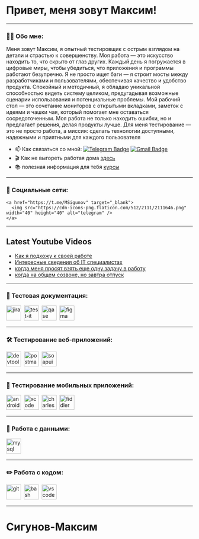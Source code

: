 # Привет, меня зовут Максим!

---

### 👨‍💻 Обо мне:

Меня зовут Максим, я опытный тестировщик с острым взглядом на детали и страстью к совершенству. Моя работа — это искусство находить то, что скрыто от глаз других. Каждый день я погружается в цифровые миры, чтобы убедиться, что приложения и программы работают безупречно. Я не просто ищет баги — я строит мосты между разработчиками и пользователями, обеспечивая качество и удобство продукта.
Спокойный и методичный, я обладаю уникальной способностью видеть систему целиком, предугадывая возможные сценарии использования и потенциальные проблемы. Мой рабочий стол — это сочетание мониторов с открытыми вкладками, заметок с идеями и чашки чая, который помогает мне оставаться сосредоточенным.
Моя работа не только находить ошибки, но и предлагает решения, делая продукты лучше. Для меня тестирование — это не просто работа, а миссия: сделать технологии доступными, надежными и приятными для каждого пользователя

- 📫 Как связаться со мной: [![Telegram Badge](https://img.shields.io/badge/-@MSigunov-blue?style=flat&logo=Telegram&logoColor=white)](https://t.me/MSigunov) [![Gmail Badge](https://img.shields.io/badge/-Gmail-red?style=flat&logo=Gmail&logoColor=white)](mailto:yatigrrrrr@gmail.com)
- 🎬 Как не выгореть работая дома [здесь](https://www.youtube.com/watch?v=hGyvRl2FwqA)
- 📚 полезная информация для тебя [курсы](https://www.youtube.com/watch?v=zQZoMsgppEM)

---
### 🤝 Социальные сети:

    <a href="https://t.me/MSigunov" target="_blank">
      <img src="https://cdn-icons-png.flaticon.com/512/2111/2111646.png" width="40" height="40" alt="telegram" />
    </a>
  </div>

---

## Latest Youtube Videos

<!-- YOUTUBE:START -->
- [Как я подхожу к своей работе](https://www.youtube.com/watch?v=KP4LoBFMNmw)
- [Интересные сведения об IT специалистах](https://www.youtube.com/shorts/FGr59YxIdPc)
- [когда меня просят взять еще одну задачу в работу](https://www.youtube.com/shorts/f302E8LmYuc)
- [когда на общем созвоне, но завтра отпуск](https://www.youtube.com/watch?v=SUiMr3h50_g)
<!-- YOUTUBE:END -->

---

### 📁 Тестовая документация:

<div>
  <img src="https://cdn.jsdelivr.net/gh/devicons/devicon/icons/jira/jira-original.svg" title="jira" alt="jira" width="40" height="40"/>&nbsp
  <img src="https://docs.testit.software/images/testit_logo_icon_blue.png" title="test-it" alt="test-it" width="40" height="40"/>&nbsp
  <img src="https://luna1.co/eb0187.png" title="qase" alt="qase" width="40" height="40"/>&nbsp
  <img src="https://cdn.jsdelivr.net/gh/devicons/devicon/icons/figma/figma-original.svg" title="figma" alt="figma" width="40" height="40"/>&nbsp
</div>

---

### 🛠 Тестирование веб-приложений:

<div>
  <img src="https://d33wubrfki0l68.cloudfront.net/38b5c953a4667366685d55db55d057c86db1fc54/a0fdc/static/acae6b24d940347661ca901ea07f47c1/chrome-dev-logo-icon.png" title="devtools" alt="devtools" width="40" height="40"/>&nbsp
  <img src="https://seeklogo.com/images/P/postman-logo-0087CA0D15-seeklogo.com.png" title="postman" alt="postman" width="40" height="40"/>&nbsp
  <img src="https://static0.smartbear.co/smartbearbrand/media/images/home/soapui-icon.svg" title="soapui" alt="soapui" width="40" height="40"/>&nbsp
</div>

---

### 📱 Тестирование мобильных приложений:

<div>
  <img src="https://cdn.jsdelivr.net/gh/devicons/devicon/icons/androidstudio/androidstudio-original.svg" title="android-studio" alt="android-studio" width="40" height="40"/>&nbsp
  <img src="https://cdn.jsdelivr.net/gh/devicons/devicon/icons/xcode/xcode-original.svg" title="xcode" alt="xcode" width="40" height="40"/>&nbsp
  <img src="https://cdn.icon-icons.com/icons2/3053/PNG/512/charles_proxy_macos_bigsur_icon_190302.png" title="charles-proxy" alt="charles-proxy" width="40" height="40"/>&nbsp
  <img src="https://www.megaleechers.com/storage/Fiddler-Everywhere-Icon.png" title="fiddler" alt="fiddler" width="40" height="40"/>&nbsp
</div>


---

### 💾 Работа с данными:

<div>
  <img src="https://cdn.jsdelivr.net/gh/devicons/devicon/icons/mysql/mysql-original.svg" title="mysql" alt="mysql" width="40" height="40"/>&nbsp
</div>

---

### ✏️ Работа с кодом:

<div>
  <img src="https://cdn.jsdelivr.net/gh/devicons/devicon/icons/git/git-original.svg" title="git" alt="git" width="40" height="40"/>&nbsp
  <img src="https://upload.wikimedia.org/wikipedia/commons/thumb/4/4b/Bash_Logo_Colored.svg/1024px-Bash_Logo_Colored.svg.png?20180723054350" title="bash" alt="bash" width="40" height="40"/>&nbsp
  <img src="https://cdn.jsdelivr.net/gh/devicons/devicon/icons/vscode/vscode-original.svg" title="vscode" alt="vscode" width="40" height="40"/>&nbsp
  
</div>

---
# Сигунов-Максим
